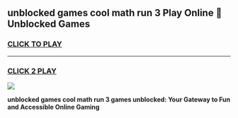 
## unblocked games cool math run 3 Play Online 👋 Unblocked Games
<h3>
<a href="https://news.freeplayer.one?title=unblocked_games_cool_math_run_3&ref=17CMG">CLICK TO PLAY</a></h3>
<hr>

<h3>
<a href="https://news.freeplayer.one?title=unblocked_games_cool_math_run_3&ref=17CMG">CLICK 2 PLAY</a>
  
</h3>

<a href="https://news.freeplayer.one?title=unblocked_games_cool_math_run_3&ref=17CMG/"><img src="https://clearcache.store/games.png"></a>


**unblocked games cool math run 3 games unblocked: Your Gateway to Fun and Accessible Online Gaming**
